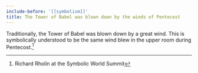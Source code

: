 ```yaml
---
include-before: '[[symbolism]]'
title: The Tower of Babel was blown down by the winds of Pentecost
---
```


Traditionally, the Tower of Babel was blown down by a great wind. This is symbolically understood to be the same wind blew in the upper room during Pentecost.[^1]

[^1]: Richard Rholin at the Symbolic World Summit

